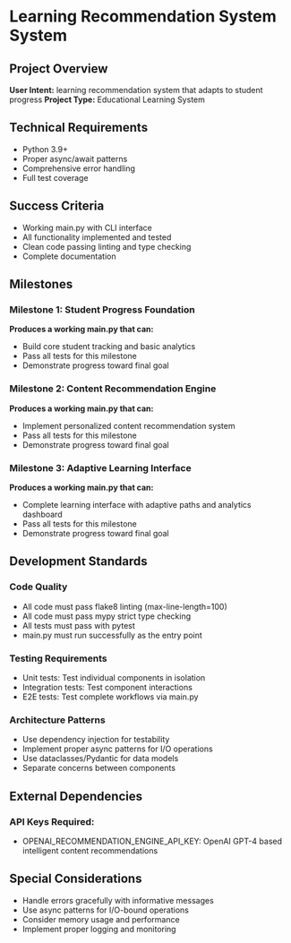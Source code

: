 # Learning Recommendation System System

## Project Overview
**User Intent:** learning recommendation system that adapts to student progress
**Project Type:** Educational Learning System

## Technical Requirements
- Python 3.9+
- Proper async/await patterns
- Comprehensive error handling
- Full test coverage

## Success Criteria
- Working main.py with CLI interface
- All functionality implemented and tested
- Clean code passing linting and type checking
- Complete documentation

## Milestones

### Milestone 1: Student Progress Foundation
**Produces a working main.py that can:**
- Build core student tracking and basic analytics
- Pass all tests for this milestone
- Demonstrate progress toward final goal

### Milestone 2: Content Recommendation Engine
**Produces a working main.py that can:**
- Implement personalized content recommendation system
- Pass all tests for this milestone
- Demonstrate progress toward final goal

### Milestone 3: Adaptive Learning Interface
**Produces a working main.py that can:**
- Complete learning interface with adaptive paths and analytics dashboard
- Pass all tests for this milestone
- Demonstrate progress toward final goal

## Development Standards

### Code Quality
- All code must pass flake8 linting (max-line-length=100)
- All code must pass mypy strict type checking
- All tests must pass with pytest
- main.py must run successfully as the entry point

### Testing Requirements
- Unit tests: Test individual components in isolation
- Integration tests: Test component interactions
- E2E tests: Test complete workflows via main.py

### Architecture Patterns
- Use dependency injection for testability
- Implement proper async patterns for I/O operations
- Use dataclasses/Pydantic for data models
- Separate concerns between components

## External Dependencies
### API Keys Required:
- OPENAI_RECOMMENDATION_ENGINE_API_KEY: OpenAI GPT-4 based intelligent content recommendations

## Special Considerations
- Handle errors gracefully with informative messages
- Use async patterns for I/O-bound operations
- Consider memory usage and performance
- Implement proper logging and monitoring